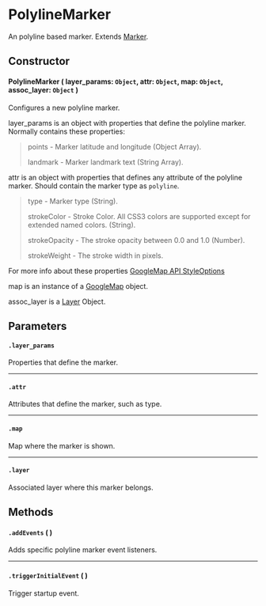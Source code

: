 # PolylineMarker
An polyline based marker. Extends [Marker](/docs/docs/Layers/Markers/Marker.md).

## Constructor

#### PolylineMarker ( layer_params: `Object`, attr: `Object`, map: `Object`, assoc_layer: `Object` )
 Configures a new polyline marker.

 layer_params is an object with properties that define the polyline marker. Normally contains these properties:

 > points - Marker latitude and longitude (Object Array).
 >
 > landmark - Marker landmark text (String Array).

 attr is an object with properties that defines any attribute of the polyline marker. Should contain the marker type as `polyline`.

 > type - Marker type (String).
 >
 > strokeColor - Stroke Color. All CSS3 colors are supported except for extended named colors. (String).
 >
 > strokeOpacity - The stroke opacity between 0.0 and 1.0 (Number).
 >
 > strokeWeight - The stroke width in pixels.

 For more info about these properties [GoogleMap API StyleOptions](https://developers.google.com/maps/documentation/javascript/reference#Data.StyleOptions)

 map is an instance of a [GoogleMap](https://developers.google.com/maps/documentation/javascript/reference#Map) object.

 assoc_layer is a [Layer](/docs/docs/Layers/Layer.md) Object.

## Parameters

#### `.layer_params`
  Properties that define the marker.

---
#### `.attr`
  Attributes that define the marker, such as type.

---
#### `.map`
  Map where the marker is shown.

---
#### `.layer`
  Associated layer where this marker belongs.

## Methods

#### `.addEvents` ( )
  Adds specific polyline marker event listeners.

---

#### `.triggerInitialEvent` ( )
  Trigger startup event.